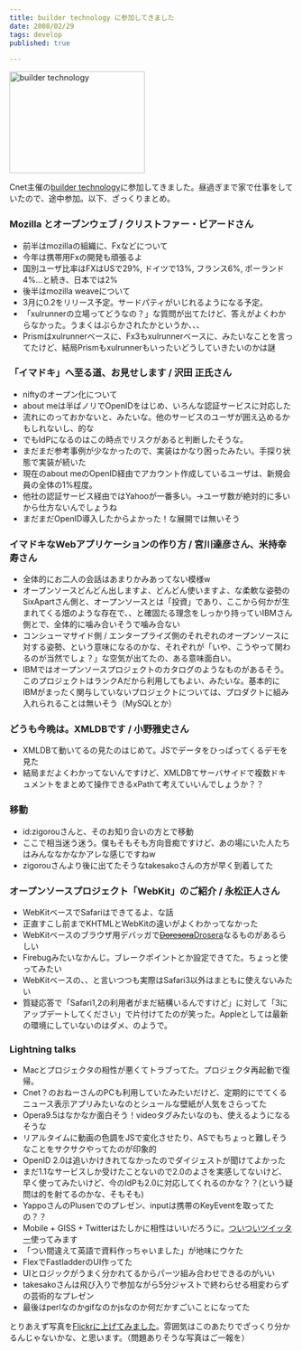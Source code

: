 ```yaml
---
title: builder technology に参加してきました
date: 2008/02/29
tags: develop
published: true

---
```


<p><a href="http://www.flickr.com/photos/katsuma/2297699893/" title="builder technology by katsuma, on Flickr"><img src="http://farm4.static.flickr.com/3046/2297699893_2508a114df_m.jpg" width="240" height="180" alt="builder technology" /></a></p>

<p>Cnet主催の<a href="http://builder.japan.zdnet.com/info/techday/">builder technology</a>に参加してきました。昼過ぎまで家で仕事をしていたので、途中参加。以下、ざっくりまとめ。</p>

<h3>Mozilla とオープンウェブ / クリストファー・ビアードさん</h3>
<ul>
<li>前半はmozillaの組織に、Fxなどについて</li>
<li>今年は携帯用Fxの開発も頑張るよ</li>
<li>国別ユーザ比率はFXはUSで29%, ドイツで13%, フランス6%, ポーランド4%...と続き、日本では2%</li>
<li>後半はmozilla weaveについて</li>
<li>3月に0.2をリリース予定。サードパティがいじれるようになる予定。</li>
<li>「xulrunnerの立場ってどうなの？」な質問が出てたけど、答えがよくわからなかった。うまくはぶらかされたかというか、、、</li>
<li>Prismはxulrunnerベースに、Fx3もxulrunnerベースに、みたいなことを言ってたけど、結局Prismもxulrunnerもいったいどうしていきたいのかは謎</li>
</ul>

<h3>「イマドキ」へ至る道、お見せします / 沢田 正氏さん</h3>
<ul>
<li>niftyのオープン化について</li>
<li>about meは半ばノリでOpenIDをはじめ、いろんな認証サービスに対応した</li>
<li>流れにのっておかないと、みたいな。他のサービスのユーザが囲え込めるかもしれないし、的な</li>
<li>でもIdPになるのはこの時点でリスクがあると判断したそうな。</li>
<li>まだまだ参考事例が少なかったので、実装はかなり困ったみたい。手探り状態で実装が続いた</li>
<li>現在のabout meのOpenID経由でアカウント作成しているユーザは、新規会員の全体の1%程度。</li>
<li>他社の認証サービス経由ではYahooが一番多い。→ユーザ数が絶対的に多いから仕方ないんでしょうね</li>
<li>まだまだOpenID導入したからよかった！な展開では無いそう</li>
</ul>

<h3>イマドキなWebアプリケーションの作り方 / 宮川達彦さん、米持幸寿さん</h3>
<ul>
<li>全体的にお二人の会話はあまりかみあってない模様w</li>
<li>オープンソースどんどん出しますよ、どんどん使いますよ、な柔軟な姿勢のSixApartさん側と、オープンソースとは「投資」であり、ここから何かが生まれてくる畑のような存在で、、と確固たる理念をしっかり持っていIBMさん側とで、全体的に噛み合いそうで噛み合ない</li>
<li>コンシューマサイド側 / エンタープライズ側のそれぞれのオープンソースに対する姿勢、という意味になるのかな、それぞれが「いや、こうやって関わるのが当然でしょ？」な空気が出てたの、ある意味面白い。</li>
<li>IBMではオープンソースプロジェクトのカタログのようなものがあるそう。このプロジェクトはランクAだから利用してもよい、みたいな。基本的にIBMがまったく関与していないプロジェクトについては、プロダクトに組み入れられることは無いそう（MySQLとか）</li>
</ul>

<h3>どうも今晩は。XMLDBです  / 小野雅史さん</h3>
<ul>
<li>XMLDBて動いてるの見たのはじめて。JSでデータをひっぱってくるデモを見た</li>
<li>結局まだよくわかってないんですけど、XMLDBてサーバサイドで複数ドキュメントをまとめて操作できるxPathて考えていいんでしょうか？？</li>
</ul>

<h3>移動</h3>
<ul>
<li>id:zigorouさんと、そのお知り合いの方とで移動</li>
<li>ここで相当迷う迷う。僕もそもそも方向音痴ですけど、あの場にいた人たちはみんななかなかアレな感じですねw</li>
<li>zigorouさんより後に出てたそうなtakesakoさんの方が早く到着してた</li>
</ul>

<h3>オープンソースプロジェクト「WebKit」のご紹介 / 永松正人さん</h3>
<ul>
<li>WebKitベースでSafariはできてるよ、な話</li>
<li>正直すこし前までKHTMLとWebKitの違いがよくわかってなかった</li>
<li>WebKitベースのブラウザ用デバッガで<a href="http://trac.webkit.org/projects/webkit/wiki/Drosera"><del>Doresora</del>Drosera</a>なるものがあるらしい</li>
<li>Firebugみたいなかんじ。ブレークポイントとか設定できてた。ちょっと使ってみたい</li>
<li>WebKitベースの、、と言いつつも実際はSafari3以外はまともに使えないみたい</li>
<li>質疑応答で「Safari1,2の利用者がまだ結構いるんですけど」に対して「3にアップデートしてください」で片付けてたのが笑った。Appleとしては最新の環境にしていないのはダメ、のようで。</li>
</ul>

<h3>Lightning talks</h3>
<ul>
<li>Macとプロジェクタの相性が悪くてトラブってた。プロジェクタ再起動で復帰。</li>
<li>Cnet？のおねーさんのPCも利用していたみたいだけど、定期的にでてくるニュース表示アプリみたいなのとシュールな壁紙が人気をさらってた</li>
<li>Opera9.5はなかなか面白そう！videoタグみたいなのも、使えるようになるそうな</li>
<li>リアルタイムに動画の色調をJSで変化させたり、ASでもちょっと難しそうなことをサクサクやってたのが印象的</li>
<li>OpenID 2.0は追いかけきれてなかったのでダイジェストが聞けてよかった</li>
<li>まだ1.1なサービスしか受けたことないので2.0のよさを実感してないけど、早く使ってみたいけど、今のIdPも2.0に対応してくれるのかな？？(という疑問は的を射てるのかな、そもそも)</li>
<li>YappoさんのPlusenでのプレゼン、inputは携帯のKeyEventを取ってたの？？</li>
<li>Mobile + GISS + Twitterはたしかに相性はいいだろうに。<a href="http://twitwi.tw/">ついついツイッター</a>使ってみます</li>
<li>「つい間違えて英語で資料作っちゃいました」が地味にウケた</li>
<li>FlexでFastladderのUI作ってた</li>
<li>UIとロジックがうまく分かれてるからパーツ組み合わせできるのがいい</li>
<li>takesakoさんは飛び入りで参加ながら5分ジャストで終わらせる相変わらずの芸術的なプレゼン</li>
<li>最後はperlなのかgifなのかjsなのか何だかすごいことになってた</li>
</ul>

<p>とりあえず写真を<a href="http://flickr.com/photos/katsuma/archives/date-posted/2008/02/29/">Flickrに上げてみました</a>。雰囲気はこのあたりでざっくり分かるんじゃないかな、と思います。（問題ありそうな写真はご一報を）</p>


